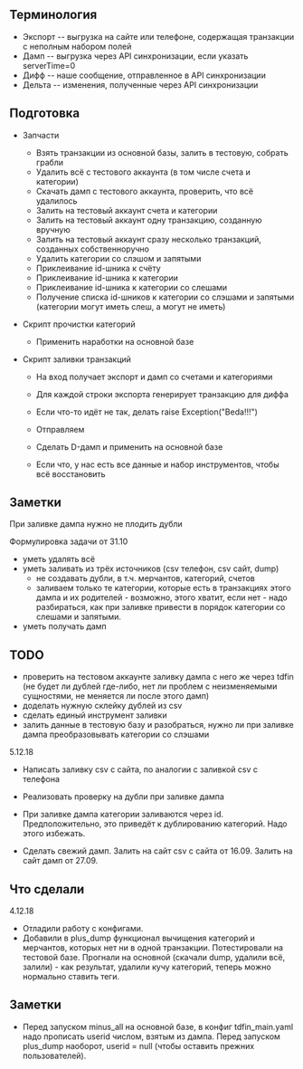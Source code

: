 ## Терминология
* Экспорт -- выгрузка на сайте или телефоне, содержащая транзакции с неполным набором полей
* Дамп -- выгрузка через API синхронизации, если указать serverTime=0
* Дифф -- наше сообщение, отправленное в API синхронизации
* Дельта -- изменения, полученные через API синхронизации

## Подготовка
* Запчасти
	* Взять транзакции из основной базы, залить в тестовую, собрать грабли
	* Удалить всё с тестового аккаунта (в том числе счета и категории)
	* Скачать дамп с тестового аккаунта, проверить, что всё удалилось
	* Залить на тестовый аккаунт счета и категории
	* Залить на тестовый аккаунт одну транзакцию, созданную вручную
	* Залить на тестовый аккаунт сразу несколько транзакций, созданных собственноручно
	* Удалить категории со слэшом и запятыми
	* Приклеивание id-шника к счёту
	* Приклеивание id-шника к категории
	* Приклеивание id-шника к категории со слешами
	* Получение списка id-шников к категории со слэшами и запятыми (категории могут иметь слеш, а могут не иметь)

* Скрипт прочистки категорий
	* Применить наработки на основной базе

* Скрипт заливки транзакций
	* На вход получает экспорт и дамп со счетами и категориями
	* Для каждой строки экспорта генерирует транзакцию для диффа
	* Если что-то идёт не так, делать raise Exception("Beda!!!")
	* Отправляем

	* Сделать D-дамп и применить на основной базе
	* Если что, у нас есть все данные и набор инструментов, чтобы всё восстановить

## Заметки
При заливке дампа нужно не плодить дубли

Формулировка задачи от 31.10

* уметь удалять всё
* уметь заливать из трёх источников (csv телефон, csv сайт, dump)
	* не создавать дубли, в т.ч. мерчантов, категорий, счетов
	* заливаем только те категории, которые есть в транзакциях этого дампа и их родителей - возможно, этого хватит, 
	если нет - надо разбираться, как при заливке привести в порядок категории со слешами и запятыми.
* уметь получать дамп

## TODO
* проверить на тестовом аккаунте заливку дампа с него же через tdfin (не будет ли дублей где-либо, нет ли проблем с неизменяемыми сущностями, не меняется ли после этого дамп)
* доделать нужную склейку дублей из csv
* сделать единый инструмент заливки
* залить данные в тестовую базу и разобраться, нужно ли при заливке дампа преобразовывать категории со слэшами

5.12.18
* Написать заливку csv с сайта, по аналогии с заливкой csv с телефона
* Реализовать проверку на дубли при заливке дампа
* При заливке дампа категории заливаются через id. Предположительно, это приведёт к дублированию категорий. Надо этого избежать.

* Сделать свежий дамп. Залить на сайт csv с сайта от 16.09. Залить на сайт дамп от 27.09.

## Что сделали
4.12.18
* Отладили работу с конфигами.
* Добавили в plus_dump функционал вычищения категорий и мерчантов, которых нет ни в одной транзакции. Потестировали на тестовой базе. Прогнали на основной (скачали dump, удалили всё, залили) - как результат, удалили кучу категорий, теперь можно нормально ставить теги.

## Заметки
* Перед запуском minus_all на основной базе, в конфиг tdfin_main.yaml надо прописать userid числом, взятым из дампа. Перед запуском plus_dump наоборот, userid = null (чтобы оставить прежних пользователей).